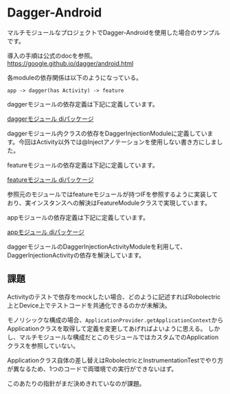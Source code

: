 # Dagger-Android

マルチモジュールなプロジェクトでDagger-Androidを使用した場合のサンプルです。

導入の手順は公式のdocを参照。
https://google.github.io/dagger/android.html

各moduleの依存関係は以下のようになっている。
```
app -> dagger(has Activity) -> feature 
```

daggerモジュールの依存定義は下記に定義しています。

[daggerモジュール diパッケージ](src/main/java/tkmnzm/app/multimoduleplayground/feature/dagger/di)

daggerモジュール内クラスの依存をDaggerInjectionModuleに定義しています。今回はActivity以外では@Injectアノテーションを使用しない書き方にしました。

featureモジュールの依存定義は下記に定義しています。

[featureモジュール diパッケージ](src/main/java/tkmnzm/app/multimoduleplayground/feature/di)

参照元のモジュールではfeatureモジュールが持つIFを参照するように実装しており、実インスタンスへの解決はFeatureModuleクラスで実現しています。

appモジュールの依存定義は下記に定義しています。

[appモジュール diパッケージ](../app/src/main/java/tkmnzm/app/multimoduleplayground/di)

daggerモジュールのDaggerInjectionActivityModuleを利用して、DaggerInjectionActivityの依存を解決しています。

## 課題

Activityのテストで依存をmockしたい場合、どのように記述すればRobolectric上とDevice上でテストコードを共通化できるのかが未解決。

モノリシックな構成の場合、`ApplicationProvider.getApplicationContext`からApplicationクラスを取得して定義を変更してあげればよいように思える。
しかし、マルチモジュールな構成だとこのモジュールではカスタムでのApplicationクラスを参照していない。

Applicationクラス自体の差し替えはRobolectricとInstrumentationTestでやり方が異なるため、1つのコードで両環境での実行ができないはず。

このあたりの指針がまだ決めきれていなのが課題。